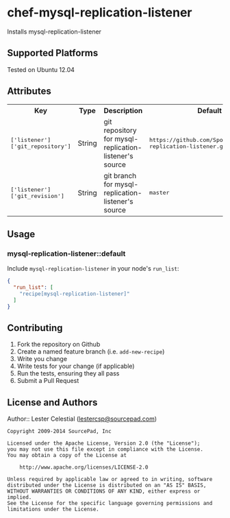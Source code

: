 # chef-mysql-replication-listener

Installs mysql-replication-listener

## Supported Platforms

Tested on Ubuntu 12.04

## Attributes

<table>
  <tr>
    <th>Key</th>
    <th>Type</th>
    <th>Description</th>
    <th>Default</th>
  </tr>
  <tr>
    <td><tt>['listener']['git_repository']</tt></td>
    <td>String</td>
    <td>git repository for mysql-replication-listener's source</td>
    <td><tt>https://github.com/SponsorPay/mysql-replication-listener.git</tt></td>
  </tr>
  <tr>
    <td><tt>['listener']['git_revision']</tt></td>
    <td>String</td>
    <td>git branch for mysql-replication-listener's source</td>
    <td><tt>master</tt></td>
  </tr>
  
</table>

## Usage

### mysql-replication-listener::default

Include `mysql-replication-listener` in your node's `run_list`:

```json
{
  "run_list": [
    "recipe[mysql-replication-listener]"
  ]
}
```

## Contributing

1. Fork the repository on Github
2. Create a named feature branch (i.e. `add-new-recipe`)
3. Write you change
4. Write tests for your change (if applicable)
5. Run the tests, ensuring they all pass
6. Submit a Pull Request

## License and Authors

Author:: Lester Celestial (<lestercsp@sourcepad.com>)

```text
Copyright 2009-2014 SourcePad, Inc

Licensed under the Apache License, Version 2.0 (the "License");
you may not use this file except in compliance with the License.
You may obtain a copy of the License at

    http://www.apache.org/licenses/LICENSE-2.0

Unless required by applicable law or agreed to in writing, software
distributed under the License is distributed on an "AS IS" BASIS,
WITHOUT WARRANTIES OR CONDITIONS OF ANY KIND, either express or implied.
See the License for the specific language governing permissions and
limitations under the License.
```

